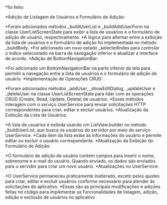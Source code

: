 *foi feito:

*Adição de Listagem de Usuários e Formulário de Adição:

*Foram adicionados métodos _buildUserList e _buildAddUserForm na classe UserListScreenState para exibir a lista de usuários e o formulário de adição de usuário, respectivamente.
*A lógica para alternar entre a exibição da lista de usuários e o formulário de adição foi implementada no método _buildBody.
*Foi adicionado um novo estado _selectedIndex para controlar o índice selecionado na barra de navegação inferior e atualizar a interface de acordo.
*Adição de BottomNavigationBar:

*Foi adicionado um BottomNavigationBar na parte inferior da tela para permitir a navegação entre a lista de usuários e o formulário de adição de usuário.
*Implementação de Operações CRUD:

*Foram adicionados métodos _addUser, _showEditDialog, _updateUser e _deleteUser na classe UserListScreenState para lidar com as operações CRUD (Create, Read, Update, Delete) de usuários.
*Esses métodos interagem com o serviço UserService para enviar solicitações HTTP correspondentes para criar, editar e excluir usuários.
*Atualização da Exibição da Lista de Usuários:

*A lista de usuários é exibida usando um ListView.builder no método _buildUserList, que busca os usuários do servidor por meio do serviço UserService.
*Cada item da lista exibe as informações do usuário e permite editar ou excluir o usuário correspondente.
*Atualização da Exibição do Formulário de Adição:

*O formulário de adição de usuário contém campos para inserir o nome, sobrenome e e-mail do usuário. Quando enviado, os dados são enviados para o servidor para criar um novo usuário.
*Atualizações no UserService:

*O UserService permaneceu praticamente inalterado, exceto pelos ajustes para criar, editar e excluir usuários conforme necessário para atender às solicitações do aplicativo.
*Essas são as principais modificações e adições feitas no código para implementar as funcionalidades de listagem, adição, edição e exclusão de usuários no aplicativo
